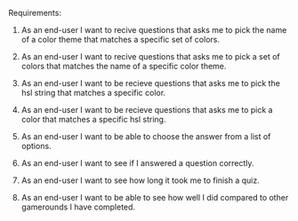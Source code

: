 Requirements:

1. As an end-user I want to recive questions that asks me to pick the name of a color theme that matches a specific set of colors.
2. As an end-user I want to recive questions that asks me to pick a set of colors that matches the name of a specific color theme.
3. As an end-user I want to be recieve questions that asks me to pick the hsl string that matches a specific color.
4. As an end-user I want to be recieve questions that asks me to pick a color that matches a specific hsl string.

5. As an end-user I want to be able to choose the answer from a list of options.

6. As an end-user I want to see if I answered a question correctly.

7. As an end-user I want to see how long it took me to finish a quiz.

8. As an end-user I want to be able to see how well I did compared to other gamerounds I have completed.